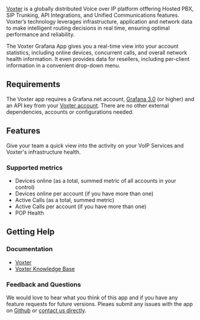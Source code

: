 [Voxter](https://voxter.com) is a globally distributed Voice over IP platform otffering Hosted PBX, SIP Trunking, API Integrations, and Unified Communications features. Voxter’s technology leverages infrastructure, application and network data to make intelligent routing decisions in real time, ensuring optimal performance and reliability.

The Voxter Grafana App gives you a real-time view into your account statistics, including online devices, concurrent calls, and overall network health information.  It even provides data for resellers, including per-client information in a convenient drop-down menu.

## Requirements
The Voxter app requires a Grafana.net account, [Grafana 3.0](https://grafana.org) (or higher) and an API key from your [Voxter account](https://manage.voxter.com). There are no other external dependencies, accounts or configurations needed.

## Features
Give your team a quick view into the activity on your VoIP Services and Voxter's infrastructure health. 

### Supported metrics
- Devices online (as a total, summed metric of all accounts in your control)
- Devices online per account (if you have more than one)
- Active Calls (as a total, summed metric)
- Active Calls per account (if you have more than one)
- POP Health

## Getting Help

### Documentation
- [Voxter](https://www.voxter.com/)
- [Voxter Knowledge Base](http://support.voxter.com/)

### Feedback and Questions
We would love to hear what you think of this app and if you have any feature requests for future versions. Pleaes submit any issues with the app on [Github](https://github.com/raintank/voxter-app/issues) or [contact us directly](https://voxter.com/contact).

